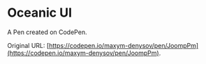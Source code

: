 # Oceanic UI

A Pen created on CodePen.

Original URL: [https://codepen.io/maxym-denysov/pen/JoompPm](https://codepen.io/maxym-denysov/pen/JoompPm).

